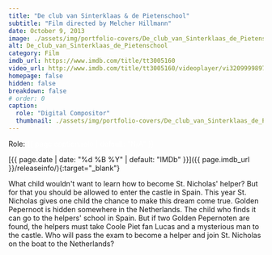 ```yaml
---
title: "De club van Sinterklaas & de Pietenschool"
subtitle: "Film directed by Melcher Hillmann"
date: October 9, 2013
image: ./assets/img/portfolio-covers/De_club_van_Sinterklaas_de_Pietenschool_tt3005160.webp
alt: De_club_van_Sinterklaas_de_Pietenschool
category: Film
imdb_url: https://www.imdb.com/title/tt3005160
video_url: http://www.imdb.com/title/tt3005160/videoplayer/vi3209999897
homepage: false
hidden: false
breakdown: false
# order: 0
caption:
  role: "Digital Compositor"
  thumbnail: ./assets/img/portfolio-covers/De_club_van_Sinterklaas_de_Pietenschool_tt3005160.webp
---
```

Role: <span style="color:white">{{ page.caption.role | default: "N/A" }}</span>

[{{ page.date | date: "%d %B %Y" | default: "IMDb" }}]({{ page.imdb_url }}/releaseinfo/){:target="_blank"}

What child wouldn't want to learn how to become St. Nicholas' helper? But for that you should be allowed to enter the castle in Spain. This year St. Nicholas gives one child the chance to make this dream come true. Golden Pepernoot is hidden somewhere in the Netherlands. The child who finds it can go to the helpers' school in Spain. But if two Golden Pepernoten are found, the helpers must take Coole Piet fan Lucas and a mysterious man to the castle. Who will pass the exam to become a helper and join St. Nicholas on the boat to the Netherlands?
